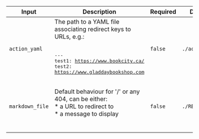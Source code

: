 |Input|Description|Required|Default|
|-----|-----------|--------|-------|
|`action_yaml`|The path to a YAML file associating redirect keys to URLs, e.g.:<br /><br /><pre>---<br />test1: https://www.bookcity.ca/<br />test2: https://www.gladdaybookshop.com<br /></pre>|`false`|`./action.yml`|
|`markdown_file`|<p>Default behaviour for '/' or any 404, can be either:<br />* a URL to redirect to<br />* a message to display<br /><br />|`false`|`./README.md`|

